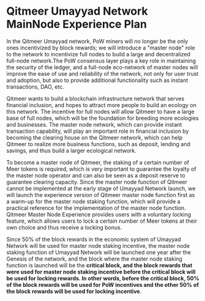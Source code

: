 # Qitmeer Umayyad Network MainNode Experience Plan

In the Qitmeer Umayyad network, PoW miners will no longer be the only ones incentivized by block rewards; we will introduce a "master node" role to the network to incentivize full nodes to build a large and decentralized full-node network.The PoW consensus layer plays a key role in maintaining the security of the ledger, and a full-node eco-network of master nodes will improve the ease of use and reliability of the network, not only for user trust and adoption, but also to provide additional functionality such as instant transactions, DAO, etc.

Qitmeer wants to build a blockchain infrastructure network that serves financial inclusion, and hopes to attract more people to build an ecology on this network. The incentive for full nodes will allow Qitmeer to have a large base of full nodes, which will be the foundation for breeding more ecologies and businesses. The master node network, which can provide instant transaction capability, will play an important role in financial inclusion by becoming the clearing house on the Qitmeer network, which can help Qitmeer to realize more business functions, such as deposit, lending and savings, and thus build a larger ecological network.

To become a master node of Qitmeer, the staking of a certain number of Meer tokens is required, which is very important to guarantee the loyalty of the master node operator and can also be seen as a deposit reserve to guarantee clearing capacity. Since the master node function of Qitmeer cannot be implemented at the early stage of Umayyad Network launch, we will launch the experience version of Qitmeer master node function first as a warm-up for the master node staking function, which will provide a practical reference for the implementation of the master node function. Qitmeer Master Node Experience provides users with a voluntary locking feature, which allows users to lock a certain number of Meer tokens at their own choice and thus receive a locking bonus.

Since 50% of the block rewards in the economic system of Umayyad Network will be used for master node staking incentive, the master node staking function of Umayyad Network will be launched one year after the Genesis of the network, and the block where the master node staking function is launched will be the **critical block, and the block rewards that were used for master node staking incentive before the critical block will be used for locking rewards. In other words, before the critical block, 50% of the block rewards will be used for PoW incentives and the other 50% of the block rewards will be used for locking incentive**.




